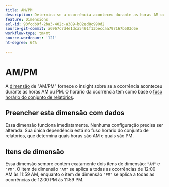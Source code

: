 ```yaml
---
title: AM/PM
description: Determina se a ocorrência aconteceu durante as horas AM ou PM.
feature: Dimensions
exl-id: 93fcdb9f-2ba3-402c-a389-b02ed8c990d2
source-git-commit: a6967c7d4e1dca5491f13beccaa797167b503d6e
workflow-type: tm+mt
source-wordcount: '121'
ht-degree: 64%

---
```


# AM/PM

A [dimensão](overview.md) de &quot;AM/PM&quot; fornece o insight sobre se a ocorrência aconteceu durante as horas AM ou PM. O horário da ocorrência tem como base o [fuso horário do conjunto de relatórios](/help/admin/tools/manage-rs/edit-settings/general/general-acct-settings-admin.md).

## Preencher esta dimensão com dados

Essa dimensão funciona imediatamente. Nenhuma configuração precisa ser alterada. Sua única dependência está no fuso horário do conjunto de relatórios, que determina quais horas são AM e quais são PM.

## Itens de dimensão

Essa dimensão sempre contém exatamente dois itens de dimensão: `"AM"` e `"PM"`. O item de dimensão `"AM"` se aplica a todas as ocorrências de 12:00 AM às 11:59 AM, enquanto o item de dimensão `"PM"` se aplica a todas as ocorrências de 12:00 PM às 11:59 PM.
